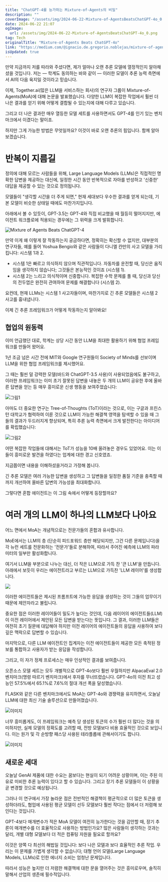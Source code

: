```yaml
---
title: "ChatGPT-4를 능가하는 Mixture-of-Agents의 비밀"
description: ""
coverImage: "/assets/img/2024-06-22-Mixture-of-AgentsBeatsChatGPT-4o_0.png"
date: 2024-06-22 21:07
ogImage:
  url: /assets/img/2024-06-22-Mixture-of-AgentsBeatsChatGPT-4o_0.png
tag: Tech
originalTitle: "Mixture-of-Agents Beats ChatGPT-4o"
link: "https://medium.com/@ignacio.de.gregorio.noblejas/mixture-of-agents-beats-chatgpt-4o-6470a74f1525"
isUpdated: true
---
```


만약 지금까지 저를 따라와 주셨다면, 제가 얼마나 오랜 추론 모델에 열정적인지 알아채셨을 것입니다. 저는 — 학계도 동의하는 바와 같이 — 이러한 모델이 추론 능력 측면에서 AI의 다음 육지일 것이라고 믿습니다.

이제, Together.ai(많은 LLM을 서비스하는 회사)의 연구자 그룹이 Mixture-of-Agents(MoA)에 대해 논문을 발표했습니다. 다양한 LLM이 복잡한 작업에서 훨씬 더 나은 결과를 얻기 위해 어떻게 결합될 수 있는지에 대해 다루고 있습니다.

그리고 더 나은 결과란 매우 열등한 모델 세트를 사용하면서도 GPT-4를 인기 있는 벤치마크에서 이겼다는 말이죠.

하지만 그게 가능한 방법은 무엇일까요? 이것이 바로 오랜 추론의 힘입니다. 함께 알아보겠습니다.

<!-- cozy-coder - 수평 -->

<ins class="adsbygoogle"
     style="display:block"
     data-ad-client="ca-pub-4877378276818686"
     data-ad-slot="1107185301"
     data-ad-format="auto"
     data-full-width-responsive="true"></ins>

<script>
     (adsbygoogle = window.adsbygoogle || []).push({});
</script>

# 반복이 지름길

정의에 대해 모르는 사람들을 위해, Large Language Models (LLMs)은 직접적인 명확한 답변을 제공하는 대신에, 일정한 시간 동안 반복적으로 자아를 반성하고 '신중한' 대답을 제공할 수 있는 것으로 정의됩니다.

모델들이 "생각할 시간을 더 주게 되면," 현재 세대보다 우수한 결과를 얻게 되는데, 기본 모델이 비슷한 상태일 때에도 마찬가지입니다.

아래에서 볼 수 있듯이, GPT-3.5는 GPT-4와 직접 비교했을 때 월등히 떨어지지만, 에이전트 워크플로에 적용되는 경우에는 그 위력을 크게 발휘합니다.

<!-- cozy-coder - 수평 -->

<ins class="adsbygoogle"
     style="display:block"
     data-ad-client="ca-pub-4877378276818686"
     data-ad-slot="1107185301"
     data-ad-format="auto"
     data-full-width-responsive="true"></ins>

<script>
     (adsbygoogle = window.adsbygoogle || []).push({});
</script>

![Mixture of Agents Beats ChatGPT-4](/assets/img/2024-06-22-Mixture-of-AgentsBeatsChatGPT-4o_0.png)

만약 이게 왜 이렇게 잘 작동하는지 궁금하다면, 정확히는 확신할 수 없지만, 대부분의 연구자들, 예를 들어 Yoshua Bengio와 같은 사람들이 다니엘 칸만의 사고 모델을 가리킵니다: 시스템 1과 2.

- 시스템 1은 빠르고 의식하지 않으며 직관적입니다. 자동차를 운전할 때, 당신은 움직임을 생각하지 않습니다; 그것들은 본능적인 것이죠 (시스템 1).
- 시스템 2는 느리고 의식적이며 신중합니다. 복잡한 수학 문제를 풀 때, 당신과 당신의 전두엽은 완전히 관여하여 문제를 해결합니다 (시스템 2).

요컨데, 현재 LLMs는 시스템 1 사고자들이며, 마찬가지로 긴 추론 모델들은 시스템 2 사고를 흉내냅니다.

<!-- cozy-coder - 수평 -->

<ins class="adsbygoogle"
     style="display:block"
     data-ad-client="ca-pub-4877378276818686"
     data-ad-slot="1107185301"
     data-ad-format="auto"
     data-full-width-responsive="true"></ins>

<script>
     (adsbygoogle = window.adsbygoogle || []).push({});
</script>

이제 긴 추론 프레임워크가 어떻게 작동하는지 알아봐요!

## 협업의 원동력

이미 언급했던 대로, 학계는 상당 시간 동안 LLM을 최대한 활용하기 위해 협업 프레임워크를 만들어 왔어요.

1년 조금 넘은 시간 전에 MIT와 Google 연구원들이 Society of Minds를 선보이며 LLM을 위한 협업 프레임워크를 제시했어요.

<!-- cozy-coder - 수평 -->

<ins class="adsbygoogle"
     style="display:block"
     data-ad-client="ca-pub-4877378276818686"
     data-ad-slot="1107185301"
     data-ad-format="auto"
     data-full-width-responsive="true"></ins>

<script>
     (adsbygoogle = window.adsbygoogle || []).push({});
</script>

그 때는 훨씬 덜 강력한 모델(바드와 ChatGPT-3.5 사용)이 사용되었음에도 불구하고, 이러한 프레임워크는 이미 초기 잘못된 답변을 내놓은 두 개의 LLM이 공유한 후에 올바른 답변을 얻는 등 매우 흥미로운 신생 행동을 보여주었습니다:

![그림1](/assets/img/2024-06-22-Mixture-of-AgentsBeatsChatGPT-4o_1.png)

아마도 더 중요한 연구는 Tree-of-Thoughts (ToT)이라는 것으로, 이는 구글과 프린스턴 대학교가 협력하여 이룬 것으로 LLM이 가능한 해결책 영역을 탐색할 수 있을 때 그들의 결과가 두드러지게 향상되며, 특히 추론 능력 측면에서 크게 발전한다는 아이디어를 확립했습니다:

![그림2](/assets/img/2024-06-22-Mixture-of-AgentsBeatsChatGPT-4o_2.png)

<!-- cozy-coder - 수평 -->

<ins class="adsbygoogle"
     style="display:block"
     data-ad-client="ca-pub-4877378276818686"
     data-ad-slot="1107185301"
     data-ad-format="auto"
     data-full-width-responsive="true"></ins>

<script>
     (adsbygoogle = window.adsbygoogle || []).push({});
</script>

어떤 복잡한 작업들에 대해서는 ToT가 성능을 10배 올려놓은 경우도 있었어요. 이는 이들이 흥미로운 발견을 하였다는 업계에 대한 경고 신호였죠.

지금쯤이면 내용을 이해하셨을거라고 가정해 봅니다.

긴 추론 모델은 여러 가능한 답변을 생성하고 그 답변들을 일정한 품질 기준을 충족할 때까지 개선하여 올바른 답변의 가능성을 최대화합니다.

그렇다면 혼합 에이전트는 이 그림 속에서 어떻게 등장할까요?

<!-- cozy-coder - 수평 -->

<ins class="adsbygoogle"
     style="display:block"
     data-ad-client="ca-pub-4877378276818686"
     data-ad-slot="1107185301"
     data-ad-format="auto"
     data-full-width-responsive="true"></ins>

<script>
     (adsbygoogle = window.adsbygoogle || []).push({});
</script>

# 여러 개의 LLM이 하나의 LLM보다 나아요

어느 면에서 MoA는 개념적으로는 전문가들의 혼합과 유사합니다.

MoE에서는 LLM의 층 (단순히 피드포워드 층만 해당되지만, 그건 다른 문제입니다)을 각 뉴런 세트를 전문화하는 '전문가'들로 분해하여, 따라서 주어진 예측에 LLM의 파라미터의 일부만 활성화합니다.

여기서 LLM을 부분으로 나누는 대신, 더 작은 LLM으로 가득 찬 '큰 LLM'을 만듭니다. 아래에서 보듯이 우리는 에이전트라고 부르는 LLM으로 가득찬 'LLM 레이어'를 생성합니다.

<!-- cozy-coder - 수평 -->

<ins class="adsbygoogle"
     style="display:block"
     data-ad-client="ca-pub-4877378276818686"
     data-ad-slot="1107185301"
     data-ad-format="auto"
     data-full-width-responsive="true"></ins>

<script>
     (adsbygoogle = window.adsbygoogle || []).push({});
</script>

<img src="/assets/img/2024-06-22-Mixture-of-AgentsBeatsChatGPT-4o_3.png" />

이러한 에이전트들은 제시된 프롬프트에 가능한 응답을 생성하는 것이 그들의 업무이기 때문에 제안자라고 불립니다.

중요한 점은 이러한 레이어들이 밀도가 높다는 것인데, 다음 레이어의 에이전트들(LLM)이 이전 레이어에서 제안된 모든 답변을 받는다는 뜻입니다. 그 결과, 이러한 LLM들은 여전히 초기 질문에 대답해야 하지만 이전 레이어의 에이전트들의 응답을 사용하여 보다 깊은 맥락으로 답변할 수 있습니다.

마지막으로, 다른 LLM 에이전트인 집계자는 이전 에이전트들이 제공한 모든 축적된 정보를 통합하고 사용자가 받는 응답을 작성합니다.

<!-- cozy-coder - 수평 -->

<ins class="adsbygoogle"
     style="display:block"
     data-ad-client="ca-pub-4877378276818686"
     data-ad-slot="1107185301"
     data-ad-format="auto"
     data-full-width-responsive="true"></ins>

<script>
     (adsbygoogle = window.adsbygoogle || []).push({});
</script>

그리고, 이 자가 정제 프로세스는 매우 인상적인 결과를 보여줍니다.

오픈소스 모델 세트는 모두 개별적으로 GPT-4o보다 훨씬 우월하지만 AlpacaEval 2.0 벤치마크(명령 따르기 벤치마크)에서 후자를 무너뜨렸습니다. GPT-4o의 이전 최고 성능인 57.5%에서 65.1%로 7.6%의 절대 개선 폭을 달성했습니다.

FLASK와 같은 다른 벤치마크에서도 MoA는 GPT-4o와 경쟁력을 유지하면서, 오늘날 LLM에 대한 최신 기술 솔루션으로 만들어졌습니다.

![이미지](/assets/img/2024-06-22-Mixture-of-AgentsBeatsChatGPT-4o_4.png)

<!-- cozy-coder - 수평 -->

<ins class="adsbygoogle"
     style="display:block"
     data-ad-client="ca-pub-4877378276818686"
     data-ad-slot="1107185301"
     data-ad-format="auto"
     data-full-width-responsive="true"></ins>

<script>
     (adsbygoogle = window.adsbygoogle || []).push({});
</script>

너무 흥미롭게도, 이 프레임워크는 예측 당 생성된 토큰의 수가 훨씬 더 많다는 것을 의미하지만, 실제 모델의 정확도를 고려할 때, 전방 모델보다 비용 효율적인 것으로 보입니다. 이는 원가 및 각 순방향 패스당 사용된 테라플롭에 관해서이기도 합니다.

![이미지](/assets/img/2024-06-22-Mixture-of-AgentsBeatsChatGPT-4o_5.png)

## 새로운 세대

오늘날 GenAI 제품에 대한 수요는 꿈보다는 현실이 되기 어려운 상황이며, 이는 주된 이유로 미비한 추론 능력이 있다고 할 수 있습니다. 그리고 장기 추론 모델들이 이 상황을 곧 변경할 것으로 예상됩니다.

<!-- cozy-coder - 수평 -->

<ins class="adsbygoogle"
     style="display:block"
     data-ad-client="ca-pub-4877378276818686"
     data-ad-slot="1107185301"
     data-ad-format="auto"
     data-full-width-responsive="true"></ins>

<script>
     (adsbygoogle = window.adsbygoogle || []).push({});
</script>

그러나 이 연구에서 가장 놀라운 점은 전반적인 해결책이 평균적으로 더 많은 토큰을 생성하더라도, 협업에 사용된 평균 모델이 선두 모델보다 훨씬 작다는 점에서 더 저렴해 보인다는 것입니다.

GPT-4보다 매개변수가 적은 MoA 모델이 여전히 능가한다는 것을 감안할 때, 장기 추론이 매개변수를 더 효율적으로 사용하는 방법인가요? 많은 사람들이 생각하는 것과는 달리, 개별 대형 모델보다 더 적은 컴퓨팅 자원을 필요로 할까요?

이것은 양쪽 다 최선의 해법일 것입니다: 보다 나은 모델과 보다 효율적인 추론 작업. 우리는 이 문제를 가볍게 생각할 수 없습니다; 대형 언어 모델(Large Language Models, LLMs)로 인한 에너지 소비는 엄청난 문제입니다.

따라서 성능은 높지만 더 저렴한 해결책에 대한 문을 열어주는 것은 흥미로우며, 솔직히 말해서 산업의 생존에 필수적입니다.
